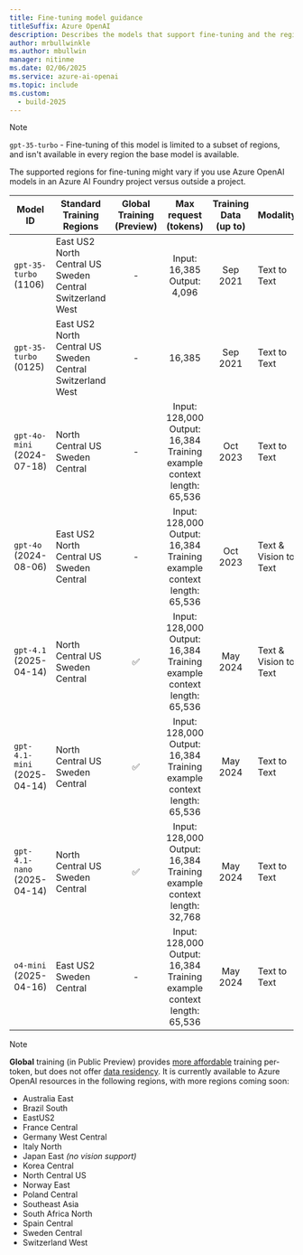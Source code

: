 ```yaml
---
title: Fine-tuning model guidance
titleSuffix: Azure OpenAI
description: Describes the models that support fine-tuning and the regions where fine-tuning is available.
author: mrbullwinkle
ms.author: mbullwin
manager: nitinme
ms.date: 02/06/2025
ms.service: azure-ai-openai
ms.topic: include
ms.custom:
  - build-2025
---
```


> [!NOTE]
> `gpt-35-turbo` - Fine-tuning of this model is limited to a subset of regions, and isn't available in every region the base model is available. 
>
> The supported regions for fine-tuning might vary if you use Azure OpenAI models in an Azure AI Foundry project versus outside a project.
>

|  Model ID  | Standard Training Regions | Global Training (Preview) | Max request (tokens) | Training Data (up to) | Modality |
|  --- | --- | :---: | :---: | :---: | --- |
| `gpt-35-turbo` (1106) | East US2 <br> North Central US <br> Sweden Central <br> Switzerland West | - | Input: 16,385<br> Output: 4,096 |  Sep 2021 | Text to Text |
| `gpt-35-turbo` (0125)  | East US2 <br> North Central US <br> Sweden Central <br> Switzerland West | - | 16,385 | Sep 2021 | Text to Text |
| `gpt-4o-mini` (2024-07-18) | North Central US <br> Sweden Central | - | Input: 128,000 <br> Output: 16,384  <br> Training example context length: 65,536 | Oct 2023 | Text to Text |
| `gpt-4o` (2024-08-06) | East US2 <br> North Central US <br> Sweden Central | - | Input: 128,000 <br> Output: 16,384  <br> Training example context length: 65,536 | Oct 2023 | Text & Vision to Text |
| `gpt-4.1` (2025-04-14) | North Central US <br> Sweden Central | ✅ | Input: 128,000 <br> Output: 16,384 <br> Training example context length: 65,536 | May 2024 | Text & Vision to Text |
| `gpt-4.1-mini` (2025-04-14) | North Central US <br> Sweden Central | ✅ | Input: 128,000 <br> Output: 16,384 <br> Training example context length: 65,536 | May 2024 | Text to Text |
| `gpt-4.1-nano` (2025-04-14) | North Central US <br> Sweden Central | ✅ | Input: 128,000 <br> Output: 16,384 <br> Training example context length: 32,768 | May 2024 | Text to Text |
| `o4-mini` (2025-04-16) | East US2 <br> Sweden Central | - | Input: 128,000 <br> Output: 16,384 <br> Training example context length: 65,536 | May 2024 | Text to Text |

> [!NOTE]
> **Global** training (in Public Preview) provides [more affordable](https://aka.ms/aoai-pricing) training per-token, but does not offer [data residency](https://aka.ms/data-residency). It is currently available to Azure OpenAI resources in the following regions, with more regions coming soon:
>- Australia East
>- Brazil South
>- EastUS2
>- France Central
>- Germany West Central
>- Italy North
>- Japan East _(no vision support)_
>- Korea Central
>- North Central US
>- Norway East
>- Poland Central
>- Southeast Asia
>- South Africa North
>- Spain Central
>- Sweden Central
>- Switzerland West
